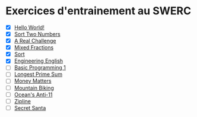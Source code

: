# Exercices d'entrainement au SWERC
- [x] [Hello World!](https://open.kattis.com/problems/hello)
- [x] [Sort Two Numbers](https://open.kattis.com/problems/sorttwonumbers)
- [x] [A Real Challenge](https://open.kattis.com/problems/areal)
- [x] [Mixed Fractions](https://open.kattis.com/problems/mixedfractions)
- [x] [Sort](https://open.kattis.com/problems/sort)
- [x] [Engineering English](https://open.kattis.com/problems/engineeringenglish?editsubmit=9573427)
- [ ] [Basic Programming 1](https://open.kattis.com/problems/basicprogramming1)
- [ ] [Longest Prime Sum](https://open.kattis.com/problems/longestprimesum)
- [ ] [Money Matters](https://open.kattis.com/problems/moneymatters)
- [ ] [Mountain Biking](https://open.kattis.com/problems/mountainbiking)
- [ ] [Ocean's Anti-11](https://open.kattis.com/problems/anti11)
- [ ] [Zipline](https://open.kattis.com/problems/zipline)
- [ ] [Secret Santa](https://open.kattis.com/problems/secretsanta)